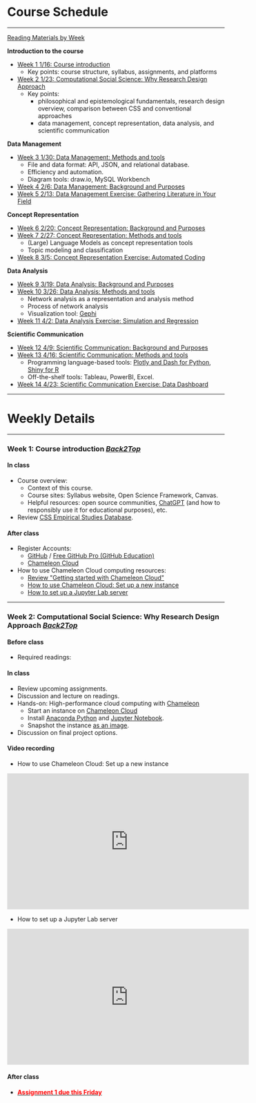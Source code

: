 # Course Schedule
---

[Reading Materials by Week](#)

<!-- - [Week 0 Pre-course](#w0) -->

**Introduction to the course**

- [Week 1 1/16: Course introduction](#week-1-course-introduction-back2top)
	- Key points: course structure, syllabus, assignments, and platforms
- [Week 2 1/23: Computational Social Science: Why Research Design Approach](#w2)
	- Key points: 
		- philosophical and epistemological fundamentals, research design overview, comparison between CSS and conventional approaches
		- data management, concept representation, data analysis, and scientific communication

**Data Management**
- [Week 3 1/30: Data Management: Methods and tools](#)
	- File and data format: API, JSON, and relational database.
	- Efficiency and automation.
	- Diagram tools: draw.io, MySQL Workbench
- [Week 4 2/6: Data Management: Background and Purposes](#)
- [Week 5 2/13: Data Management Exercise: Gathering Literature in Your Field](#)

**Concept Representation**

- [Week 6 2/20: Concept Representation: Background and Purposes](#)
- [Week 7 2/27: Concept Representation: Methods and tools](#)
	- (Large) Language Models as concept representation tools
	- Topic modeling and classification
- [Week 8 3/5: Concept Representation Exercise: Automated Coding](#)

**Data Analysis**

- [Week 9 3/19: Data Analysis: Background and Purposes](#)
- [Week 10 3/26: Data Analysis: Methods and tools](#)
	- Network analysis as a representation and analysis method
	- Process of network analysis
	- Visualization tool: [Gephi](https://en.wikipedia.org/wiki/Gephi)
- [Week 11 4/2: Data Analysis Exercise: Simulation and Regression](#)

**Scientific Communication**

- [Week 12 4/9: Scientific Communication: Background and Purposes](#)
- [Week 13 4/16: Scientific Communication: Methods and tools](#)
	- Programming language-based tools: [Plotly and Dash for Python](https://plotly.com/), [Shiny for R](https://shiny.posit.co/r/gallery/)
	- Off-the-shelf tools: Tableau, PowerBI, Excel.
- [Week 14 4/23: Scientific Communication Exercise: Data Dashboard](#)


<!-- 
- [Week 3: Efficient algorithm, data management and documentation, automated workflow](#w3)
	- Key points: algorithm optimization, iteration, automation, workflow, version control
- Week 4: Data reduction, validation, and robustness (TBD)
 -->
<!-- 
### Analyzing computational social science methods (8 + 1 weeks)

Instructor-lead sessions are voted by the class before 1/27 from [these options](/voted_options)

- [Week 5: Computational methods: NLP algorithms and models as concept representation tools (instructor-lead)](#w5)
	- Key points: methodological background and overview, vector semantics and embeddings, Word2Vec, Doc2Vec, semantic similarity
- [Week 6: Research design: Data management (student-lead)](#w6)
- [Week 7: Computational methods: topic modeling and classification (instructor-lead)](#w7)
	- Key points: Topic modeling and text classification
- [Week 8: Research design: Concept representation (student-lead)](#w8)
- [Week 9: Computational methods: Network analysis as a representation and analysis method (instructor-lead)](#w9)
	- Key points: Basic concepts of network analysis, network generation and transformation, levels of analysis
- [Week 10: Research design: Data analysis (student-lead)](#w10)
- [Week 11: Computational methods: Process of network analysis](#w11)
- _<u>Week 12: Group consultation on final project (no class)</u>_
- [Week 13: Research design: Scientific communication (student-lead)](#w13)

### Final project
- Week 14: Final project presentations

-->

---
# Weekly Details

---
### Week 1: Course introduction	[_Back2Top_](#)

#### In class
- Course overview: 
	- Context of this course.
	- Course sites: Syllabus website, Open Science Framework, Canvas.
	- Helpful resources: open source communities, [ChatGPT](https://chat.openai.com/) (and how to responsibly use it for educational purposes), etc.
- Review [CSS Empirical Studies Database](https://utexas.instructure.com/courses/1360223).

#### After class
- Register Accounts:
	- [GitHub](https://github.com/) / [Free GitHub Pro (GitHub Education)](https://education.github.com/students)
	- [Chameleon Cloud](https://www.chameleoncloud.org/)
- How to use Chameleon Cloud computing resources:
	- [Review "Getting started with Chameleon Cloud"](https://chameleoncloud.readthedocs.io/en/latest/getting-started/index.html)
	- [How to use Chameleon Cloud: Set up a new instance](https://youtu.be/XZvETQb6YmQ?si=uka_-scjvZdWQk6b)
	- [How to set up a Jupyter Lab server](https://youtu.be/80yqneJj97w?si=aA_nZDz49TeDkVp8)


---
### Week 2: Computational Social Science: Why Research Design Approach	[_Back2Top_](#)

#### Before class
- Required readings: 

#### In class
- Review upcoming assignments.
- Discussion and lecture on readings.
- Hands-on: High-performance cloud computing with [Chameleon](https://www.chameleoncloud.org/)
	- Start an instance on [Chameleon Cloud](https://chameleoncloud.readthedocs.io/en/latest/getting-started/index.html)
	- Install [Anaconda Python](https://www.anaconda.com/distribution/) and [Jupyter Notebook](https://jupyter-notebook.readthedocs.io/en/stable/public_server.html).
	- Snapshot the instance [as an image](https://chameleoncloud.readthedocs.io/en/latest/technical/images.html).
- Discussion on final project options.

#### Video recording

- How to use Chameleon Cloud: Set up a new instance

<iframe width="560" height="315" src="https://www.youtube.com/embed/XZvETQb6YmQ" title="YouTube video player" frameborder="0" allow="accelerometer; autoplay; clipboard-write; encrypted-media; gyroscope; picture-in-picture; web-share" allowfullscreen></iframe>

- How to set up a Jupyter Lab server

<iframe width="560" height="315" src="https://www.youtube.com/embed/80yqneJj97w" title="YouTube video player" frameborder="0" allow="accelerometer; autoplay; clipboard-write; encrypted-media; gyroscope; picture-in-picture; web-share" allowfullscreen></iframe>



#### After class
- [<span style="color:red">**Assignment 1 due this Friday**</span>](/assignments/#a1)


<!-- 

---
### <a name="w3"> Week 3: Analyzing computational methods from a research design perspective </a>	[_Back2Top_](#)

#### Before class
- Ragin, Charles C., and Lisa M. Amoroso. 2011. “What Is (and Is Not) Social Research?” In Constructing Social Research: The Unity and Diversity of Method, 5–32. Pine Forge Press.
- Ma, Ji, Islam Akef Ebeid, Arjen de Wit, Meiying Xu, Yongzheng Yang, René Bekkers, and Pamala Wiepking. 2021. “Computational Social Science for Nonprofit Studies: Developing a Toolbox and Knowledge Base for the Field.” VOLUNTAS: International Journal of Voluntary and Nonprofit Organizations, October. https://doi.org/10.1007/s11266-021-00414-x.

#### In class
- Discussion and lecture on readings.
- Discussion on final project options.


---
### <a name="w4"> Week 4: Field visit: Texas Advanced Computing Center (TBD) </a>	[_Back2Top_](#)

#### In class
- Visit TACC.
- Discussion on final project options.

#### After class

- [<span style="color:red">**One-page research abstract [Research proposal] due this Friday**</span>](/assignments/#a4)


---
### <a name="w5"> Week 5: Computational methods: NLP algorithms and models as concept representation tools </a>	[_Back2Top_](#)

#### Before class
- Required readings (copies of GRS chapters are on [course's Canvas site](https://utexas.instructure.com/courses/1360223/files/folder/w5) because of copyright)
	- Grimmer, Justin, Margaret E. Roberts, and Brandon M. Stewart. 2022. “Social Science Research and Text Analysis.” In Text as Data: A New Framework for Machine Learning and the Social Sciences. Princeton, New Jersey Oxford: Princeton University Press.
	- Grimmer, Justin, Margaret E. Roberts, and Brandon M. Stewart. 2022. “Principles of Measurement.” In Text as Data: A New Framework for Machine Learning and the Social Sciences. Princeton, New Jersey Oxford: Princeton University Press.
	- Jurafsky, Daniel, and James H. Martin. 2022. “Vector Semantics and Embeddings.” In Speech and Language Processing, 3rd draft. https://web.stanford.edu/~jurafsky/slp3/.
- Recommended readings:
	- Rodriguez, Pedro L., and Arthur Spirling. 2022. “Word Embeddings: What Works, What Doesn’t, and How to Tell the Difference for Applied Research.” The Journal of Politics 84 (1): 101–15. https://doi.org/10.1086/715162.
	- Grimmer, Justin, and Brandon M. Stewart. 2013. “Text as Data: The Promise and Pitfalls of Automatic Content Analysis Methods for Political Texts.” Political Analysis 21 (3): 267–97. https://doi.org/10.1093/pan/mps028.

#### In class
- Overview: typical application of NLP in social science research
- Hands-on:
	- Preprocess text with Stanza.
	- Vectorize words with pretrained models.
		- Calculate word similarity. Example studies:
			- Kozlowski, Austin C., Matt Taddy, and James A. Evans. 2019. “The Geometry of Culture: Analyzing the Meanings of Class through Word Embeddings.” American Sociological Review 84 (5): 905–49. https://doi.org/10.1177/0003122419877135.
			- Jones, Jason J., Mohammad Ruhul Amin, Jessica Kim, and Steven Skiena. 2020. “Stereotypical Gender Associations in Language Have Decreased Over Time.” Sociological Science 7 (January): 1–35. https://doi.org/10.15195/v7.a1.
		- Calculate document similarity with Word Mover Distance. Example studies:
			- Ma, Ji. 2022. “How Does an Authoritarian State Co-Opt Its Social Scientists Studying Civil Society?” VOLUNTAS: International Journal of Voluntary and Nonprofit Organizations, July. https://doi.org/10.1007/s11266-022-00510-6.
	- Vectorize documents/paragraphs/sentences with pretrained models.
		- Calculate document similarity between documents/paragraphs/sentences. Example studies:
			- Ma, Ji, and René Bekkers. 2023. “Consensus Formation in Nonprofit and Philanthropic Studies: Networks, Reputation, and Gender.” Nonprofit and Voluntary Sector Quarterly, January, 08997640221146948. https://doi.org/10.1177/08997640221146948.
		- Max length of input documents ([caveat 1](https://github.com/tensorflow/hub/issues/244), [caveat 2](https://www.sbert.net/examples/applications/computing-embeddings/README.html?highlight=max#input-sequence-length))

#### Video recording

<iframe width="560" height="315" src="https://www.youtube.com/embed/wXoG9Ju69Lg" title="YouTube video player" frameborder="0" allow="accelerometer; autoplay; clipboard-write; encrypted-media; gyroscope; picture-in-picture; web-share" allowfullscreen></iframe>

#### After class

Practice the coding sessions, play with your own datasets, revise research proposal.

---
### <a name="w6"> Week 6: Research design: Data management (student-lead) </a>	[_Back2Top_](#)

#### Before class
- Recommended readings:
	- Baker, M. (2016). 1,500 scientists lift the lid on reproducibility. Nature News, 533(7604), 452. https://doi.org/10.1038/533452a
	- Wilson, Greg, D. A. Aruliah, C. Titus Brown, Neil P. Chue Hong, Matt Davis, Richard T. Guy, Steven H. D. Haddock, et al. 2014. “Best Practices for Scientific Computing.” PLOS Biology 12 (1): e1001745. https://doi.org/10.1371/journal.pbio.1001745.
	- Gentzkow, Matthew, and Jesse M. Shapiro. 2014. Code and Data for the Social Sciences: A Practitioner’s Guide. https://web.stanford.edu/~gentzkow/research/CodeAndData.pdf.
	- Wickham, Hadley. 2014. “Tidy Data.” The Journal of Statistical Software 59 (10). http://www.jstatsoft.org/v59/i10/.
	- Boyd, Nora Mills. 2018. “Evidence Enriched.” Philosophy of Science 85 (3): 403–21. https://doi.org/10.1086/697747.
	- Leonelli, Sabina. 2020. “Scientific Research and Big Data.” In The Stanford Encyclopedia of Philosophy, edited by Edward N. Zalta, Summer 2020. Metaphysics Research Lab, Stanford University. https://plato.stanford.edu/archives/sum2020/entries/science-big-data/.
- Empirical readings (TBD by student group)

#### In class
- Discussion and lecture on readings.
- Discussion on final project.

#### After class

Provide feedback to group report.


---
### <a name="w7"> Week 7: Computational methods: topic modeling and classification (instructor-lead) </a>	[_Back2Top_](#)

#### Before class

No readings before class, practice the coding sessions from previous weeks, and **prepare a sample dataset of text for your proposed research** (we will need it in class for practice purposes).

#### In class

- Overview: Technical background of topic modeling and classification, application in research
- Hands-on:
	- Topic modeling based on different vectorization methods: 
		- Static word embedding (universal-sentence-encoder-multilingual)
		- Contextual word embedding (BERT)
	- Generation of topic keywords
	- Classification of texts (code review)
	- Practice with your own datasets

#### After class

Practice the coding sessions, play with your own datasets, revise research proposal.


---
### <a name="w8"> Week 8: Research design: Concept representation (student-lead) </a>	[_Back2Top_](#)

#### In class
- Discussion and lecture on readings.
- Discussion on final project.

#### After class

Provide feedback to group report.


---
### <a name="w9"> Week 9: Computational methods: Network analysis as a representation and analysis method (instructor-lead) </a>	[_Back2Top_](#)

#### Before class
- Recommended readings:
	- Scott, John. 2017. “What Is Social Network Analysis?” In Social Network Analysis, Fourth edition. Thousand Oaks, CA: SAGE Publications Ltd.
	- Scott, John. 2017. “Terminology for Network Analysis.” In Social Network Analysis, Fourth edition, 73–94. Thousand Oaks, CA: SAGE Publications Ltd.
	- Watts, Duncan J. 2004. “The ‘New’ Science of Networks.” Annual Review of Sociology 30 (1): 243–70. https://doi.org/10.1146/annurev.soc.30.020404.104342.

#### In class
- Discussion and lecture on readings.
- Discussion on final project.

#### After class

Provide feedback to group report.


---
### <a name="w10"> Week 10: Research design: Data analysis (student-lead) (TBD) </a>	[_Back2Top_](#)

#### Before class
- Recommended readings:
	- Hofman, Jake M., Duncan J. Watts, Susan Athey, Filiz Garip, Thomas L. Griffiths, Jon Kleinberg, Helen Margetts, et al. 2021. “Integrating Explanation and Prediction in Computational Social Science.” Nature 595 (7866): 181–88. https://doi.org/10.1038/s41586-021-03659-0.
	- Gerring, J. (2012). Mere Description. British Journal of Political Science, 42(4), 721–746. https://doi.org/10.1017/S0007123412000130
	- Humphreys, P. (2009). The philosophical novelty of computer simulation methods. Synthese, 169(3), 615–626. https://doi.org/10.1007/s11229-008-9435-2
- Empirical readings (TBD by student group)

#### In class
- Discussion and lecture on readings.
- Discussion on final project.

#### After class

Provide feedback to group report.


---
### <a name="w11"> Week 11: Computational methods: Process of network analysis</a>	[_Back2Top_](#)

#### Before class
- Recommended readings:
	- Borgatti, Stephen P., and Daniel S. Halgin. 2011. “On Network Theory.” Organization Science 22 (5): 1168–81. https://doi.org/10.1287/orsc.1100.0641.
	- [Review network analysis algorithms](https://networkx.org/documentation/stable/reference/algorithms/index.html#)

#### In class
- Discussion and lecture on readings.
- Discussion on final project.

#### After class

Work on final project, prepare to finalize the written report for [Assignment 3: Student-lead seminar on research design](https://css.jima.me/assignments/#a3)

---
### <a name="w13"> Week 13: Research design: Scientific communication (student-lead) (TBD) </a>	[_Back2Top_](#)

#### Before class

- Recommended readings:
	- Wickham, H. (2014). Tidy data. The Journal of Statistical Software, 59(10). http://www.jstatsoft.org/v59/i10/
	- Kirk, Andy. 2019. Data Visualisation: A Handbook for Data Driven Design. 2nd edition. S.l.: SAGE Publications Ltd.
	- "Data storytelling" books through [university library](https://search.lib.utexas.edu/discovery/search?query=any,contains,data%20storytelling&tab=LibraryCatalog&search_scope=MyInstitution&vid=01UTAU_INST:SEARCH&offset=0). The issue is that there are too many such books, and not all of them are helpful. [This book](https://search.lib.utexas.edu/permalink/01UTAU_INST/9e1640/alma991058188717506011) is a bestseller on Amazon.

- Recommended DataCamp modules:
	- [Understanding Data Visualization](https://app.datacamp.com/learn/courses/data-visualization-for-everyone)
	- [Data Storytelling Concepts](https://app.datacamp.com/learn/courses/data-storytelling-concepts)
	- [Data Communication Concepts](https://app.datacamp.com/learn/courses/data-communication-concepts)

- Empirical readings (TBD by student group)

#### In class
- Discussion and lecture on readings.
- Discussion on final project.

#### After class

Provide feedback to group report. 

-->



<!-- 
---
### <a name="w2"> Week 2: Data management and documentation </a>	[_Back2Top_](#)

#### Before class
- Readings:
	- GS: All chapters excluding "Automation."
	- Wilson, Greg, Jennifer Bryan, Karen Cranston, Justin Kitzes, Lex Nederbragt, and Tracy K. Teal. 2017. “Good Enough Practices in Scientific Computing.” PLOS Computational Biology 13 (6): e1005510. https://doi.org/10.1371/journal.pcbi.1005510.

#### In class
- Discussion and lecture on readings.


#### After class
- [<span style="color:red">**Assignment 2 due this week's Sunday.**</span>](/open_data/assignments/#a2)


---
### <a name="w3"> Week 3: Efficient algorithm and automated workflow </a>	[_Back2Top_](#)

#### Before class
- Readings:
	- Bird, Steven, Ewan Klein, and Edward Loper. 2009. “Writing Structured Programs.” In Natural Language Processing with Python. Beijing ; Cambridge [Mass.]: O’Reilly.
	- GS: Automation.

#### In class
- Discussion and lecture on readings.
- Hands-on:
	- Let's use [JupyterHub Server](https://chameleoncloud.readthedocs.io/en/latest/technical/jupyter.html) on Chameleon Cloud.
	- Install [`htop`](https://hisham.hm/htop/) (not easy):
		```
		$ sudo apt-get update
		$ sudo apt-get install build-essential
		$ sudo apt-get install libncurses5-dev libncursesw5-dev
		$ wget https://hisham.hm/htop/releases/2.2.0/htop-2.2.0.tar.gz
		$ tar xvfvz htop-2.2.0.tar.gz
		$ cd htop-2.2.0
		$ ./configure; make; sudo make install
		```
	- Define a function then parallel a job.

#### After class
- Recommended course: [Python Data Science Toolbox (Part 1)](https://www.datacamp.com/courses/python-data-science-toolbox-part-1) (3 hours)



 -->